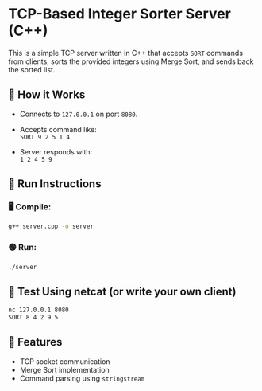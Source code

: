 
# TCP-Based Integer Sorter Server (C++)

This is a simple TCP server written in C++ that accepts `SORT` commands from clients, sorts the provided integers using Merge Sort, and sends back the sorted list.

## 🔧 How it Works

- Connects to `127.0.0.1` on port `8080`.
- Accepts command like:  
  `SORT 9 2 5 1 4`

- Server responds with:  
  `1 2 4 5 9`

## 🚀 Run Instructions

### 🖥️ Compile:
```bash
g++ server.cpp -o server
```

### 🟢 Run:
```bash
./server
```

## 🧪 Test Using netcat (or write your own client)
```bash
nc 127.0.0.1 8080
SORT 8 4 2 9 5
```

## 📜 Features

- TCP socket communication
- Merge Sort implementation
- Command parsing using `stringstream`
